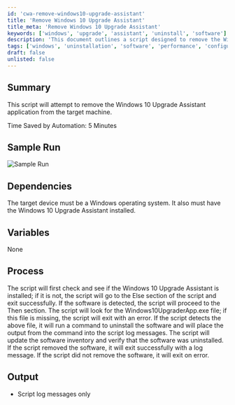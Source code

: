 ```yaml
---
id: 'cwa-remove-windows10-upgrade-assistant'
title: 'Remove Windows 10 Upgrade Assistant'
title_meta: 'Remove Windows 10 Upgrade Assistant'
keywords: ['windows', 'upgrade', 'assistant', 'uninstall', 'software']
description: 'This document outlines a script designed to remove the Windows 10 Upgrade Assistant application from a target machine, detailing the process, dependencies, and expected outcomes.'
tags: ['windows', 'uninstallation', 'software', 'performance', 'configuration']
draft: false
unlisted: false
---
```

## Summary

This script will attempt to remove the Windows 10 Upgrade Assistant application from the target machine.

Time Saved by Automation: 5 Minutes

## Sample Run

![Sample Run](5078775/docs/8059674/images/11218727)

## Dependencies

The target device must be a Windows operating system. It also must have the Windows 10 Upgrade Assistant installed.

## Variables

None

## Process

The script will first check and see if the Windows 10 Upgrade Assistant is installed; if it is not, the script will go to the Else section of the script and exit successfully. If the software is detected, the script will proceed to the Then section. The script will look for the Windows10UpgraderApp.exe file; if this file is missing, the script will exit with an error. If the script detects the above file, it will run a command to uninstall the software and will place the output from the command into the script log messages. The script will update the software inventory and verify that the software was uninstalled. If the script removed the software, it will exit successfully with a log message. If the script did not remove the software, it will exit on error.

## Output

- Script log messages only


